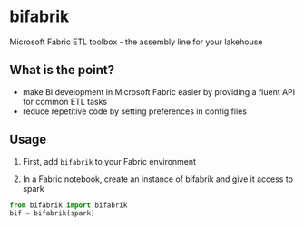 # bifabrik
Microsoft Fabric ETL toolbox - the assembly line for your lakehouse

## What is the point?
 - make BI development in Microsoft Fabric easier by providing a fluent API for common ETL tasks
 - reduce repetitive code by setting preferences in config files

## Usage
 1. First, add `bifabrik` to your Fabric environment

 2. In a Fabric notebook, create an instance of bifabrik and give it access to spark

```python
from bifabrik import bifabrik
bif = bifabrik(spark)
```

